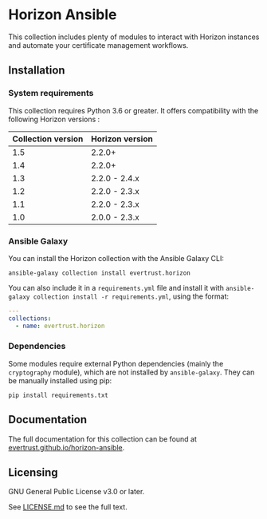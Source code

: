 # Horizon Ansible

This collection includes plenty of modules to interact with Horizon instances and automate your certificate management workflows.

## Installation

### System requirements

This collection requires Python 3.6 or greater. It offers compatibility with the following Horizon versions :

| Collection version | Horizon version |
|--------------------|-----------------|
| 1.5                | 2.2.0+          |
| 1.4                | 2.2.0+          |
| 1.3                | 2.2.0 - 2.4.x   |
| 1.2                | 2.2.0 - 2.3.x   |
| 1.1                | 2.2.0 - 2.3.x   |
| 1.0                | 2.0.0 - 2.3.x   |


### Ansible Galaxy
You can install the Horizon collection with the Ansible Galaxy CLI:

    ansible-galaxy collection install evertrust.horizon

You can also include it in a `requirements.yml` file and install it with `ansible-galaxy collection install -r requirements.yml`, using the format:

```yaml
---
collections:
  - name: evertrust.horizon
```

### Dependencies

Some modules require external Python dependencies (mainly the `cryptography` module), which are not installed by `ansible-galaxy`. They can be manually installed using pip:

    pip install requirements.txt


## Documentation

The full documentation for this collection can be found at [evertrust.github.io/horizon-ansible](https://evertrust.github.io/horizon-ansible/).

## Licensing

GNU General Public License v3.0 or later.

See [LICENSE.md](LICENSE.md) to see the full text.

